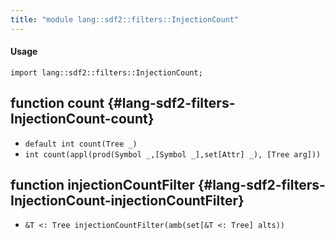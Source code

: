```yaml
---
title: "module lang::sdf2::filters::InjectionCount"
---
```


#### Usage

`import lang::sdf2::filters::InjectionCount;`


## function count {#lang-sdf2-filters-InjectionCount-count}

* ``default int count(Tree _)``
* ``int count(appl(prod(Symbol _,[Symbol _],set[Attr] _), [Tree arg]))``

## function injectionCountFilter {#lang-sdf2-filters-InjectionCount-injectionCountFilter}

* ``&T <: Tree injectionCountFilter(amb(set[&T <: Tree] alts))``

